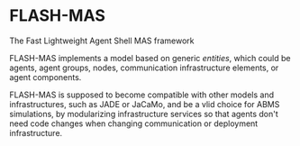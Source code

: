# FLASH-MAS
The Fast Lightweight Agent Shell MAS framework

FLASH-MAS implements a model based on generic *entities*, which could be agents, agent groups, nodes, communication infrastructure elements, or agent components.

FLASH-MAS is supposed to become compatible with other models and infrastructures, such as JADE or JaCaMo, and be a vlid choice for ABMS simulations, by modularizing infrastructure services so that agents don't need code changes when changing communication or deployment infrastructure.


